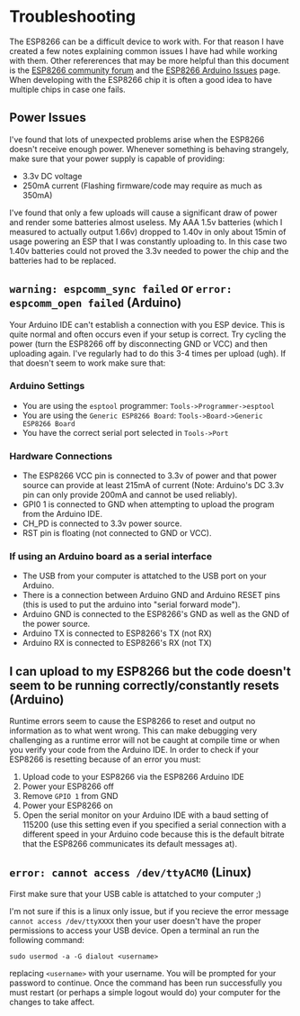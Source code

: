 # Troubleshooting

The ESP8266 can be a difficult device to work with. For that reason I have created a few notes explaining common issues I have had while working with them. Other refererences that may be more helpful than this document is the [ESP8266 community forum](http://esp8266.com) and the [ESP8266 Arduino Issues](https://github.com/esp8266/Arduino/issues) page. When developing with the ESP8266 chip it is often a good idea to have multiple chips in case one fails.

## Power Issues

I've found that lots of unexpected problems arise when the ESP8266 doesn't receive enough power. Whenever something is behaving strangely, make sure that your power supply is capable of providing:

- 3.3v DC voltage
- 250mA current (Flashing firmware/code may require as much as 350mA)

I've found that only a few uploads will cause a significant draw of power and render some batteries almost useless. My AAA 1.5v batteries (which I measured to actually output 1.66v) dropped to 1.40v in only about 15min of usage powering an ESP that I was constantly uploading to. In this case two 1.40v batteries could not proved the 3.3v needed to power the chip and the batteries had to be replaced.

## `warning: espcomm_sync failed` or `error: espcomm_open failed` (Arduino)

Your Arduino IDE can't establish a connection with you ESP device. This is quite normal and often occurs even if your setup is correct. Try cycling the power (turn the ESP8266 off by disconnecting GND or VCC) and then uploading again. I've regularly had to do this 3-4 times per upload (ugh). If that doesn't seem to work make sure that:

### Arduino Settings

- You are using the `esptool` programmer: `Tools->Programmer->esptool`
- You are using the `Generic ESP8266 Board`: `Tools->Board->Generic ESP8266 Board`
- You have the correct serial port selected in `Tools->Port`

### Hardware Connections
- The ESP8266 VCC pin is connected to 3.3v of power and that power source can provide at least 215mA of current (Note: Arduino's DC 3.3v pin can only provide 200mA and cannot be used reliably).
- GPI0 1 is connected to GND when attempting to upload the program from the Arduino IDE.
- CH_PD is connected to 3.3v power source.
- RST pin is floating (not connected to GND or VCC).

### If using an Arduino board as a serial interface

- The USB from your computer is attatched to the USB port on your Arduino.
- There is a connection between Arduino GND and Arduino RESET pins (this is used to put the arduino into "serial forward mode").
- Arduino GND is connected to the ESP8266's GND as well as the GND of the power source.
- Arduino TX is connected to ESP8266's TX (not RX)
- Arduino RX is connected to ESP8266's RX (not TX)

## I can upload to my ESP8266 but the code doesn't seem to be running correctly/constantly resets (Arduino)

Runtime errors seem to cause the ESP8266 to reset and output no information as to what went wrong. This can make debugging very challenging as a runtime error will not be caught at compile time or when you verify your code from the Arduino IDE. In order to check if your ESP8266 is resetting because of an error you must:

1. Upload code to your ESP8266 via the ESP8266 Arduino IDE
2. Power your ESP8266 off
3. Remove `GPIO 1` from GND
4. Power your ESP8266 on
5. Open the serial monitor on your Arduino IDE with a baud setting of 115200 (use this setting even if you specified a serial connection with a different speed in your Arduino code because this is the default bitrate that the ESP8266 communicates its default messages at).

## `error: cannot access /dev/ttyACM0` (Linux)

First make sure that your USB cable is attatched to your computer ;)

I'm not sure if this is a linux only issue, but if you recieve the error message `cannot access /dev/ttyXXXX` then your user doesn't have the proper permissions to access your USB device. Open a terminal an run the following command:

```
sudo usermod -a -G dialout <username>
```

replacing `<username>` with your username. You will be prompted for your password to continue. Once the command has been run successfully you must restart (or perhaps a simple logout would do) your computer for the changes to take affect.
